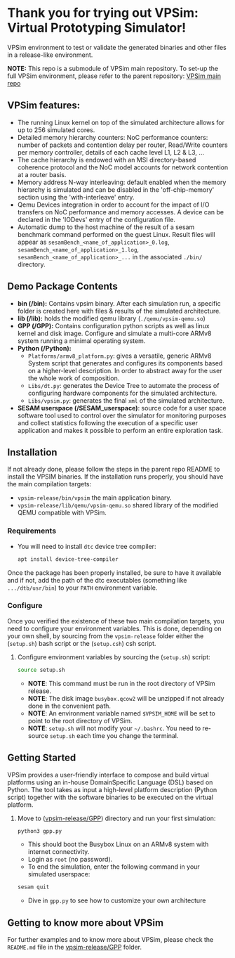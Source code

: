 # Thank you for trying out VPSim: Virtual Prototyping Simulator!
VPSim environment to test or validate the generated binaries and other files in a release-like environment.

**NOTE:** This repo is a submodule of VPSim main repository.
To set-up the full VPSim environment, please refer to the parent repository: [VPSim main repo](https://github.com/CEA-LIST/VPSim.git)

## VPSim features:

- The running Linux kernel on top of the simulated architecture allows for up to 256 simulated cores.
- Detailed memory hierarchy counters: NoC performance counters: number of packets and contention delay per router, Read/Write counters per memory controller, details of each cache level L1, L2 & L3, ...
- The cache hierarchy is endowed with an MSI directory-based coherence protocol and the NoC model accounts for network contention at a router basis.
- Memory address N-way interleaving: default enabled when the memory hierarchy is simulated and can be disabled in the 'off-chip-memory' section using the 'with-interleave' entry.
- Qemu Devices integration in order to account for the impact of I/O transfers on NoC performance and memory accesses. A device can be declared in the 'IODevs' entry of the configuration file.
- Automatic dump to the host machine of the result of a sesam benchmark command performed on the guest Linux. Result files will appear as `sesamBench_<name_of_application>_0.log`, `sesamBench_<name_of_application>_1.log`, `sesamBench_<name_of_application>_...` in the associated `./bin/` directory.

## Demo Package Contents
- **bin (/bin):** Contains vpsim binary. After each simulation run, a specific folder is created here with files & results of the simulated architecture.
- **lib (/lib):** holds the modified qemu library (`./qemu/vpsim-qemu.so`)
- **GPP (/GPP):** Contains configuration python scripts as well as linux kernel and disk image. Configure and simulate a multi-core ARMv8 system running a minimal operating system.
- **Python (/Python):** 
    - `Platforms/armv8_platform.py`: gives a versatile, generic ARMv8 System script that generates and configures its components based on a higher-level description. In order to abstract away for the user the whole work of composition.
    - `Libs/dt.py`: generates the Device Tree to automate the process of configuring hardware components for the simulated architecture.
    - `Libs/vpsim.py`: generates the final `xml` of the simulated architecture.
- **SESAM userspace (/SESAM_userspace)**: source code for a user space software tool used to control over the simulator for monitoring purposes and collect statistics following the execution of a specific user application and makes it possible to perform an entire exploration task.

## Installation

If not already done, please follow the steps in the parent repo README to install the VPSIM binaries.
If the installation runs properly, you should have the main compilation targets:

- `vpsim-release/bin/vpsim` the main application binary.
- `vpsim-release/lib/qemu/vpsim-qemu.so` shared library of the modified QEMU compatible with VPSim.


### Requirements
- You will need to install `dtc` device tree compiler:

    ```sh
    apt install device-tree-compiler
    ```
Once the package has been properly installed, be sure to have it available and if not, add the path of the dtc executables (something like `.../dtb/usr/bin`) to your `PATH` environment variable.

### Configure
Once you verified the existence of these two main compilation targets, you need to configure your environment variables. This is done, depending on your own shell, by sourcing from the `vpsim-release` folder either the (`setup.sh`) bash script or the (`setup.csh`) csh script.


1. Configure environment variables by sourcing the (`setup.sh`) script:

    ```sh
    source setup.sh
    ```

    - **NOTE**: This command must be run in the root directory of VPSim release.
    - **NOTE**: The disk image `busybox.qcow2` will be unzipped if not already done in the convenient path.
    - **NOTE**: An environment variable named `$VPSIM_HOME` will be set to point to the root directory of VPSim.
    - **NOTE**: `setup.sh` will not modify your `~/.bashrc`. You need to re-source `setup.sh` each time you change the terminal.

## Getting Started

VPSim provides a user-friendly interface to compose and build virtual platforms using an in-house DomainSpecific Language (DSL) based on Python. The tool takes as input a high-level platform description (Python script) together with
the software binaries to be executed on the virtual platform.

1. Move to ([vpsim-release/GPP](./GPP)) directory and run your first simulation:

    ```sh
    python3 gpp.py
    ```

    - This should boot the Busybox Linux on an ARMv8 system with internet connectivity.
    - Login as `root` (no password).
    - To end the simulation, enter the following command in your simulated userspace:

    ```sh
    sesam quit
    ```

    - Dive in `gpp.py` to see how to customize your own architecture

## Getting to know more about VPSim
For further examples and to know more about VPSim, please check the `README.md` file in the [vpsim-release/GPP](./GPP) folder.